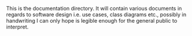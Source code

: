 This is the documentation directory. It will contain various documents in regards to software design i.e. use cases, class diagrams etc., possibly
in handwriting I can only hope is legible enough for the general public to interpret.


